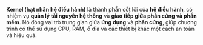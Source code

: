 **Kernel (hạt nhân hệ điều hành)** là thành phần cốt lõi của **hệ điều hành**, có nhiệm vụ **quản lý tài nguyên hệ thống** và **giao tiếp giữa phần cứng và phần mềm**. Nó đóng vai trò trung gian giữa **ứng dụng** và **phần cứng**, giúp chương trình có thể sử dụng CPU, RAM, ổ đĩa và các thiết bị khác một cách an toàn và hiệu quả.